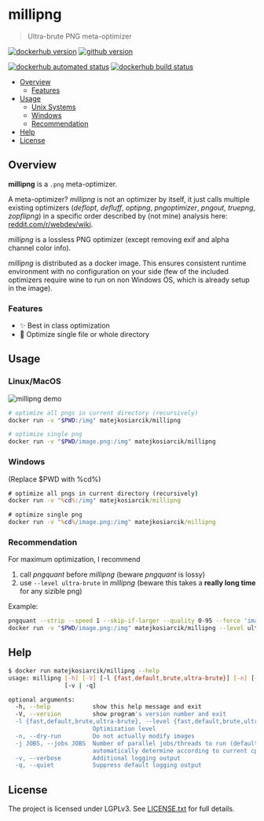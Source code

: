 # millipng

> Ultra-brute PNG meta-optimizer

[![dockerhub version](https://img.shields.io/docker/v/matejkosiarcik/millipng?label=dockerhub&sort=semver)](https://hub.docker.com/r/matejkosiarcik/millipng/tags?page=1&ordering=last_updated)
[![github version](https://img.shields.io/github/v/release/matejkosiarcik/millipng?sort=semver)](https://github.com/matejkosiarcik/millipng/releases)

[![dockerhub automated status](https://img.shields.io/docker/cloud/automated/matejkosiarcik/millipng)](https://hub.docker.com/r/matejkosiarcik/millipng/builds)
[![dockerhub build status](https://img.shields.io/docker/cloud/build/matejkosiarcik/millipng)](https://hub.docker.com/r/matejkosiarcik/millipng/builds)

<!-- toc -->

- [Overview](#overview)
  - [Features](#features)
- [Usage](#usage)
  - [Unix Systems](#linuxmacos)
  - [Windows](#windows)
  - [Recommendation](#recommendation)
- [Help](#help)
- [License](#license)

<!-- tocstop -->

## Overview

**millipng** is a `.png` meta-optimizer.

A meta-optimizer?
_millipng_ is not an optimizer by itself, it just calls multiple existing
optimizers (_deflopt_, _defluff_, _optipng_, _pngoptimizer_, _pngout_,
_truepng_, _zopflipng_) in a specific order described by (not mine) analysis
here:
[reddit.com/r/webdev/wiki](https://www.reddit.com/r/webdev/wiki/optimization#wiki_png_compression_instructions).

_millipng_ is a lossless PNG optimizer (except removing exif and alpha channel
color info).

_millipng_ is distributed as a docker image.
This ensures consistent runtime environment with no configuration on your side
(few of the included optimizers require wine to run on non Windows OS, which is
already setup in the image).

### Features

- ✨ Best in class optimization
- 📂 Optimize single file or whole directory

## Usage

### Linux/MacOS

![millipng demo](./doc/demo.gif)

```sh
# optimize all pngs in current directory (recursively)
docker run -v "$PWD:/img" matejkosiarcik/millipng

# optimize single png
docker run -v "$PWD/image.png:/img" matejkosiarcik/millipng
```

### Windows
(Replace $PWD with %cd%)
```bat
# optimize all pngs in current directory (recursively)
docker run -v "%cd%:/img" matejkosiarcik/millipng

# optimize single png
docker run -v "%cd%/image.png:/img" matejkosiarcik/millipng
```

### Recommendation

For maximum optimization, I recommend

1. call _pngquant_ before _millipng_ (beware _pngquant_ is lossy)
2. use `--level ultra-brute` in _millipng_ (beware this takes a **really long time** for any sizible png)

Example:

```sh
pngquant --strip --speed 1 --skip-if-larger --quality 0-95 --force 'image.png' --output 'image.png'
docker run -v "$PWD/image.png:/img" matejkosiarcik/millipng --level ultra-brute
```

## Help

```sh
$ docker run matejkosiarcik/millipng --help
usage: millipng [-h] [-V] [-l {fast,default,brute,ultra-brute}] [-n] [-j JOBS]
                [-v | -q]

optional arguments:
  -h, --help            show this help message and exit
  -V, --version         show program's version number and exit
  -l {fast,default,brute,ultra-brute}, --level {fast,default,brute,ultra-brute}
                        Optimization level
  -n, --dry-run         Do not actually modify images
  -j JOBS, --jobs JOBS  Number of parallel jobs/threads to run (default is 0 -
                        automatically determine according to current cpu)
  -v, --verbose         Additional logging output
  -q, --quiet           Suppress default logging output
```

## License

The project is licensed under LGPLv3.
See [LICENSE.txt](./LICENSE.txt) for full details.
